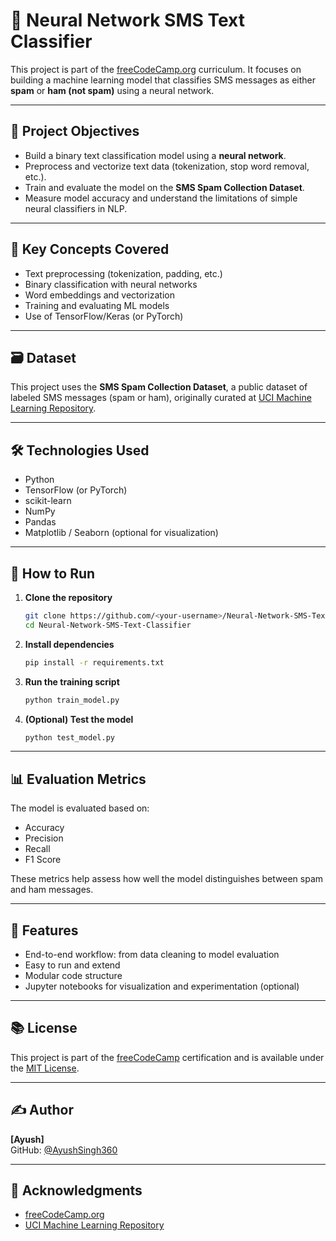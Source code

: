 # 📱 Neural Network SMS Text Classifier

This project is part of the [freeCodeCamp.org](https://www.freecodecamp.org) curriculum. It focuses on building a machine learning model that classifies SMS messages as either **spam** or **ham (not spam)** using a neural network.

---

## 🚀 Project Objectives

- Build a binary text classification model using a **neural network**.
- Preprocess and vectorize text data (tokenization, stop word removal, etc.).
- Train and evaluate the model on the **SMS Spam Collection Dataset**.
- Measure model accuracy and understand the limitations of simple neural classifiers in NLP.

---

## 🧠 Key Concepts Covered

- Text preprocessing (tokenization, padding, etc.)
- Binary classification with neural networks
- Word embeddings and vectorization
- Training and evaluating ML models
- Use of TensorFlow/Keras (or PyTorch)

---

## 🗃 Dataset

This project uses the **SMS Spam Collection Dataset**, a public dataset of labeled SMS messages (spam or ham), originally curated at [UCI Machine Learning Repository](https://archive.ics.uci.edu/ml/datasets/SMS+Spam+Collection).

---

## 🛠️ Technologies Used

- Python
- TensorFlow (or PyTorch)
- scikit-learn
- NumPy
- Pandas
- Matplotlib / Seaborn (optional for visualization)

---

## 🧪 How to Run

1. **Clone the repository**
   ```bash
   git clone https://github.com/<your-username>/Neural-Network-SMS-Text-Classifier.git
   cd Neural-Network-SMS-Text-Classifier
   ```

2. **Install dependencies**
   ```bash
   pip install -r requirements.txt
   ```

3. **Run the training script**
   ```bash
   python train_model.py
   ```

4. **(Optional) Test the model**
   ```bash
   python test_model.py
   ```

---

## 📊 Evaluation Metrics

The model is evaluated based on:

- Accuracy
- Precision
- Recall
- F1 Score

These metrics help assess how well the model distinguishes between spam and ham messages.

---

## 📌 Features

- End-to-end workflow: from data cleaning to model evaluation
- Easy to run and extend
- Modular code structure
- Jupyter notebooks for visualization and experimentation (optional)

---

## 📚 License

This project is part of the [freeCodeCamp](https://www.freecodecamp.org) certification and is available under the [MIT License](LICENSE).

---

## ✍️ Author

**[Ayush]**  
GitHub: [@AyushSingh360](https://github.com/AyushSingh360)

---

## 🙌 Acknowledgments

- [freeCodeCamp.org](https://www.freecodecamp.org)
- [UCI Machine Learning Repository](https://archive.ics.uci.edu/ml/datasets/SMS+Spam+Collection)
